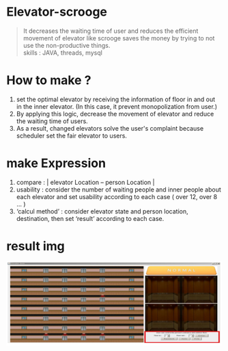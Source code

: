 # Elevator-scrooge
>It decreases the waiting time of user and reduces the efficient movement of elevator 
like scrooge saves the money by trying to not use the non-productive things.<br>
> skills : JAVA, threads, mysql

# How to make ?
1. set the optimal elevator by receiving the information of floor in and out in the inner elevator. (In this case, it prevent monopolization from user.)
2. By applying this logic, decrease the movement of elevator and reduce the waiting time of users.
3. As a result, changed elevators solve the user's complaint because scheduler set the fair elevator to users.

# make Expression
1. compare : | elevator Location – person Location |
2. usability : consider the number of waiting people and inner people about each elevator and set usability according to each case 
( over 12, over 8 ... )
3. ‘calcul method’ : consider elevator state and person location, destination, then set ‘result’ according to each case.

# result img

![alt text](https://github.com/SongChiyoon/Elevator-scrooge/blob/master/elevator.jpeg)

